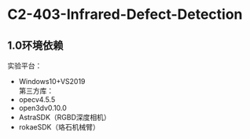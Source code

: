 # C2-403-Infrared-Defect-Detection

## 1.0环境依赖
实验平台：  
   * Windows10+VS2019  
第三方库：  
   * opecv4.5.5  
   * open3dv0.10.0  
   * AstraSDK（RGBD深度相机）  
   * rokaeSDK（珞石机械臂）  

